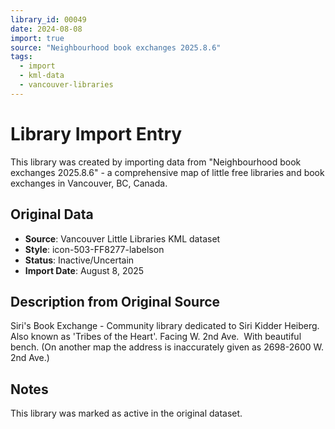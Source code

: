 ```yaml
---
library_id: 00049
date: 2024-08-08
import: true
source: "Neighbourhood book exchanges 2025.8.6"
tags:
  - import
  - kml-data
  - vancouver-libraries
---
```


# Library Import Entry

This library was created by importing data from "Neighbourhood book exchanges 2025.8.6" - a comprehensive map of little free libraries and book exchanges in Vancouver, BC, Canada.

## Original Data

- **Source**: Vancouver Little Libraries KML dataset
- **Style**: icon-503-FF8277-labelson
- **Status**: Inactive/Uncertain
- **Import Date**: August 8, 2025

## Description from Original Source

Siri's Book Exchange - Community library dedicated to Siri Kidder Heiberg.
Also known as 'Tribes of the Heart'.
Facing W. 2nd Ave.  With beautiful bench.
(On another map the address is inaccurately given as 2698-2600 W. 2nd Ave.)



## Notes

This library was marked as active in the original dataset.
